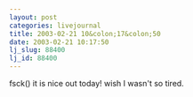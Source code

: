 ```yaml
---
layout: post
categories: livejournal
title: 2003-02-21 10&colon;17&colon;50
date: 2003-02-21 10:17:50
lj_slug: 88400
lj_id: 88400
---
```

fsck() it is nice out today! wish I wasn't so tired.
